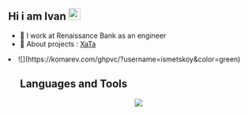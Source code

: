 <h2 align="left">Hi i am Ivan  
<img src="https://github.com/blackcater/blackcater/raw/main/images/Hi.gif" height="24"/></h2>

<ul>
   <li>🏢 I work at Renaissance Bank as an engineer</li>
   <li>🚀 About projects : <a href="https://xata.pro" target="_blank">XaTa</a></li>
</ul>

<li>![](https://komarev.com/ghpvc/?username=ismetskoy&color=green)</li>



<ul>
<h2> Languages and Tools </h1>
   
<p align="center">
  <a href="https://skillicons.dev">
    <img src="https://skillicons.dev/icons?i=git,kubernetes,docker,c,vim" />
  </a>
</p>
</ul>
